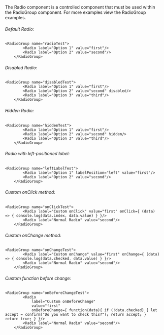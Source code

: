 The Radio component is a controlled component that must be used within the RadioGroup component. For more examples view the RadioGroup examples.

###### Default Radio:

    <RadioGroup name="radioTest">
			<Radio label="Option 1" value="first"/>
			<Radio label="Option 2" value="second"/>
		</RadioGroup>

###### Disabled Radio:

    <RadioGroup name="disabledTest">
			<Radio label="Option 1" value="first"/>
			<Radio label="Option 2" value="second" disabled/>
			<Radio label="Option 3" value="third"/>
		</RadioGroup>

###### Hidden Radio:

    <RadioGroup name="hiddenTest">
			<Radio label="Option 1" value="first"/>
			<Radio label="Option 2" value="second" hidden/>
			<Radio label="Option 3" value="third"/>
		</RadioGroup>

###### Radio with left-positioned label:

    <RadioGroup name="leftLabelTest">
			<Radio label="Option 1" labelPosition="left" value="first"/>
			<Radio label="Option 2" value="second"/>
		</RadioGroup>

###### Custom onClick method:

    <RadioGroup name="onClickTest">
			<Radio label="Custom onClick" value="first" onClick={ (data) => { console.log(data.index, data.value) } }/>
			<Radio label="Normal Radio" value="second"/>
		</RadioGroup>

###### Custom onChange method:

    <RadioGroup name="onChangeTest">
			<Radio label="Custom onChange" value="first" onChange={ (data) => { console.log(data.checked, data.value) } }/>
			<Radio label="Normal Radio" value="second"/>
		</RadioGroup>

###### Custom function before change:

    <RadioGroup name="onBeforeChangeTest">
			<Radio 
				label="Custom onBeforeChange"
				value="first" 
				onBeforeChange={ function(data){ if (!data.checked) { let accept = confirm("Do you want to check this?"); return accept; } return true; } }/>
			<Radio label="Normal Radio" value="second"/>
		</RadioGroup>
